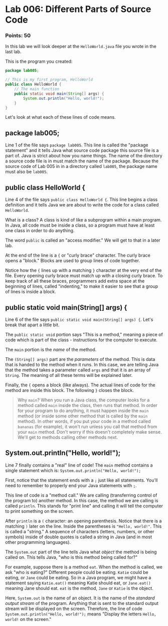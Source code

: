 # Lab 006: Different Parts of Source Code

### Points: 50

In this lab we will look deeper at the `HelloWorld.java` file you wrote
in the last lab.

This is the program you created:

```java
package lab005;

// This is my first program, HelloWorld
public class HelloWorld {
    // The main function
    public static void main(String[] args) {
        System.out.println("Hello, world!");
    }
}
```

Let's look at what each of these lines of code means.

## package lab005;

Line 1 of the file says `package lab005`. This line is called the "package
statement" and it tells Java what source code package this source file is
a part of. Java is strict about how you name things. The name of the directory
a source code file is in must match the name of the package. Because the source
code of Lab 005 in in a directory called `lab005`, the package name must also
be `lab005`.

## public class HelloWorld {

Line 4 of the file says `public class HelloWorld {`. This line begins a class
definition and it tells Java we are about to write the code for a class called
`HelloWorld`.

What is a class? A class is kind of like a subprogram within a main program.
In Java, all code must be inside a class, so a program must have at least one
class in order to do anything.

The word `public` is called an "access modifier." We will get to that in a
later lab.

At the end of the line is a `{` or "curly brace" character. The curly brace
opens a "block." Blocks are used to group lines of code together.

Notice how the `{` lines up with a matching `}` character at the
very end of the file. Every opening curly brace must match up with a closing
curly brace. To keep track of all these braces, programmers add extra space
at the beginning of lines, called "indenting," to make it easier to see that
a group of lines is inside a block.

## public static void main(String[] args) {

Line 6 of the file says `public static void main(String[] args) {`. Let's break
that apart a little bit.

The `public static void` portion says "This is a method," meaning a piece of
code which is part of the class - instructions for the computer to execute.

The `main` portion is the *name* of the method.

The `(String[] args)` part are the *parameters* of the method. This is data that
is handed to the method when it runs. In this case, we are telling Java that the
method takes a parameter called `args` and that it is an array of `String`. The
meaning of all these terms will be explained later.

Finally, the `{` opens a block (like always). The actual lines of code for the
method are inside this block. The following `}` closes the block.

> Why `main`? When you run a Java class, the computer looks for a method called
> `main` inside the class, then runs that method. In order for your program to
> do anything, it must happen inside the `main` method (or inside some other
> method that is called by the `main` method). In other words, if you put your
> code in a method called `bananas` (for example), it won't run unless you
> call that method from your `main` method. Don't worry if this doesn't
> completely make sense. We'll get to methods calling other methods next.

## System.out.println("Hello, world!");

Line 7 finally contains a "real" line of code! The `main` method contains a
single statement which is: `System.out.println("Hello, world!");`

First, notice that the statement ends with a `;` just like all statements.
You'll need to remember to properly end your Java statements with `;`.

This line of code is a "method call." We are calling (transferring control
of the program to) another method. In this case, the method we are calling
is called `println`. This stands for "print line" and calling it will tell
the computer to print something on the screen.

After `println` is a `(` character: an opening parenthesis. Notice that
there is a matching `)` later on the line. Inside the parentheses is
`"Hello, world!"`. This is called a "string." A sequence of characters
(letters, numbers, or other symbols) inside of double quotes is called a
string in Java (and in most other programming languages).

The `System.out` part of the line tells Java what *object* the method is
being called on. This tells Java, "who is this method being called for?"

For example, suppose there is a method `eat`. When the method is called,
we ask "who is eating?" Different people could be eating. `Katie` could be
eating, or `Jane` could be eating. So in a Java program, we might have a
statement saying `Katie.eat()` meaning Katie should eat, or `Jane.eat()`
meaning Jane should eat. `eat` is the method, `Jane` or `Katie` is the
object.

Here, `System.out` is the name of an object. It is the name of the
*standard output stream* of the program. Anything that is sent to the
standard output stream will be displayed on the screen. Therefore, the
line of code `System.out.println("Hello, world!");` means "Display the
letters `Hello, world!` on the screen."
